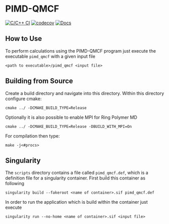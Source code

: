 # PIMD-QMCF

[![C/C++ CI](https://github.com/97gamjak/pimd_qmcf/actions/workflows/c-cpp.yml/badge.svg)](https://github.com/97gamjak/pimd_qmcf/actions/workflows/c-cpp.yml)
[![codecov](https://codecov.io/gh/97gamjak/pimd_qmcf/branch/main/graph/badge.svg?token=5WERM83FI0)](https://codecov.io/gh/97gamjak/pimd_qmcf)
[![Docs](https://github.com/97gamjak/pimd_qmcf/actions/workflows/jekyll-gh-pages.yml/badge.svg)](https://97gamjak.github.io/pimd_qmcf/)

## How to Use

To perform calculations using the PIMD-QMCF program just execute the executable `pimd_qmcf` with a given input file

    <path to executable>/pimd_qmcf <input file>

## Building from Source

Create a build directory and navigate into this directory. Within this directory configure cmake:

    cmake ../ -DCMAKE_BUILD_TYPE=Release

Optionally it is also possible to enable MPI for Ring Polymer MD

    cmake ../ -DCMAKE_BUILD_TYPE=Release -DBUILD_WITH_MPI=On

For compilation then type:

    make -j<#procs>

## Singularity

The `scripts` directory contains a file called `pimd_qmcf.def`, which is a definition file for a singularity container. First build this container as following

    singularity build --fakeroot <name of container>.sif pimd_qmcf.def

In order to run the application which is build within the container just execute

    singularity run --no-home <name of container>.sif <input file>








